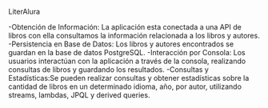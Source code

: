 LiterAlura

-Obtención de Información:
La aplicación esta conectada a una API de libros con ella consultamos la información relacionada a los libros y autores.
-Persistencia en Base de Datos: 
Los libros y autores encontrados se guardan en la base de datos PostgreSQL. 
-Interacción por Consola: Los usuarios interactúan con la aplicación a través de la consola, realizando consultas de libros y guardando los resultados. 
-Consultas y Estadísticas:Se pueden realizar consultas y obtener estadísticas sobre la cantidad de libros en un determinado idioma, año, por autor, utilizando streams, lambdas, JPQL y derived queries.

